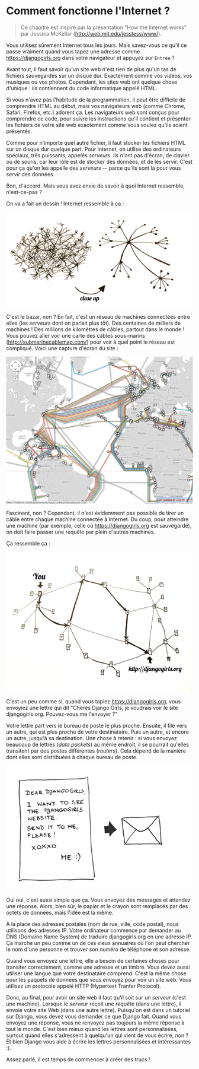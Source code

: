 # Comment fonctionne l'Internet ?

> Ce chapitre est inspiré par la présentation "How the Internet works" par Jessica McKellar (http://web.mit.edu/jesstess/www/).

Vous utilisez sûrement Internet tous les jours. Mais savez-vous ce qu'il ce passe vraiment quand vous tapez une adresse comme https://djangogirls.org dans votre navigateur et appuyez sur `Entrée` ?

Avant tout, il faut savoir qu'un site web n'est rien de plus qu'un tas de fichiers sauvegardés sur un disque dur. Exactement comme vos vidéos, vos musiques ou vos photos. Cependant, les sites web ont quelque chose d'unique : ils contiennent du code informatique appelé HTML.

Si vous n'avez pas l'habitude de la programmation, il peut être difficile de comprendre HTML au début, mais vos navigateurs web (comme Chrome, Safari, Firefox, etc.) adorent ça. Les navigateurs web sont conçus pour comprendre ce code, pour suivre les instructions qu'il contient et présenter les fichiers de votre site web exactement comme vous voulez qu'ils soient présentés.

Comme pour n'importe quel autre fichier, il faut stocker les fichiers HTML sur un disque dur quelque part. Pour Internet, on utilise des ordinateurs spéciaux, très puissants, appelés *serveurs*. Ils n'ont pas d'écran, de clavier ou de souris, car leur rôle est de stocker des données, et de les servir. C'est pour ça qu'on les appelle des *serveurs* -- parce qu'ils sont là pour vous *servir* des données.

Bon, d'accord. Mais vous avez envie de savoir à quoi Internet ressemble, n'est-ce-pas ?

On va a fait un dessin ! Internet ressemble à ça :

![Figure 1.1][1]

 [1]: images/internet_1.png

C'est le bazar, non ? En fait, c'est un réseau de machines connectées entre elles (les *serveurs* dont on parlait plus tôt). Des centaines de milliers de machines ! Des millions de kilomètres de câbles, partout dans le monde ! Vous pouvez aller voir une carte des câbles sous-marins (http://submarinecablemap.com/) pour voir à quel point le réseau est compliqué. Voici une capture d'écran du site :

![Figure 1.2][2]

 [2]: images/internet_3.png

Fascinant, non ? Cependant, il n'est évidemment pas possible de tirer un câble entre chaque machine connectée à Internet. Du coup, pour atteindre une machine (par exemple, celle où https://djangogirls.org est sauvegardé), on doit faire passer une requête par plein d'autres machines.

Ça ressemble ça :

![Figure 1.3][3]

 [3]: images/internet_2.png

C'est un peu comme si, quand vous tapiez https://djangogirls.org, vous envoyiez une lettre qui dit "Chères Django Girls, je voudrais voir le site djangogirls.org. Pouvez-vous me l'envoyer ?"

Votre lettre part vers le bureau de poste le plus proche. Ensuite, il file vers un autre, qui est plus proche de votre destinataire. Puis un autre, et encore un autre, jusqu'à sa destination. Une chose à retenir : si vous envoyez beaucoup de lettres (*data packets*) au même endroit, il se pourrait qu'elles transitent par des postes différentes (*routers*). Cela dépend de la manière dont elles sont distribuées à chaque bureau de poste.

![Figure 1.4][4]

 [4]: images/internet_4.png

Oui oui, c'est aussi simple que ça. Vous envoyez des messages et attendez une réponse. Alors, bien sûr, le papier et le crayon sont remplacés par des octets de données, mais l'idée est la même.

À la place des adresses postales (nom de rue, ville, code postal), nous utilisons des adresses IP. Votre ordinateur commence par demander au DNS (Domaine Name System) de traduire djangogirls.org en une adresse IP. Ça marche un peu comme un de ces vieux annuaires où l'on peut chercher le nom d'une personne et trouver son numéro de téléphone et son adresse.

Quand vous envoyez une lettre, elle a besoin de certaines choses pour transiter correctement, comme une adresse et un timbre. Vous devez aussi utiliser une langue que votre destinataire comprend. C'est la même chose pour les paquets de données que vous envoyez pour voir un site web. Vous utilisez un protocole appelé HTTP (Hypertext Tranfer Protocol).

Donc, au final, pour avoir un site web il faut qu'il soit sur un *serveur* (c'est une machine). Lorsque le *serveur* reçoit une *requête* (dans une lettre), il envoie votre site Web (dans une autre lettre).
Puisqu'on est dans un tutoriel sur Django, vous devez vous demander ce que Django fait. Quand vous envoyez une réponse, vous ne renvoyez pas toujours la même réponse à tout le monde. C'est bien mieux quand les lettres sont personnalisées, surtout quand elles s'adressent à quelqu'un qui vient de vous écrire, non ? Et bien Django vous aide à écrire les lettres personnalisées et intéressantes :).

Assez parlé, il est temps de commencer à créer des trucs !